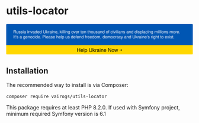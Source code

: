 # utils-locator

[![Stand With Ukraine](https://raw.githubusercontent.com/vshymanskyy/StandWithUkraine/main/banner2-direct.svg)](https://vshymanskyy.github.io/StandWithUkraine)

Installation
------------

The recommended way to install is via Composer:

```
composer require vairogs/utils-locator
```

This package requires at least PHP 8.2.0. If used with Symfony project, minimum required Symfony version is 6.1
